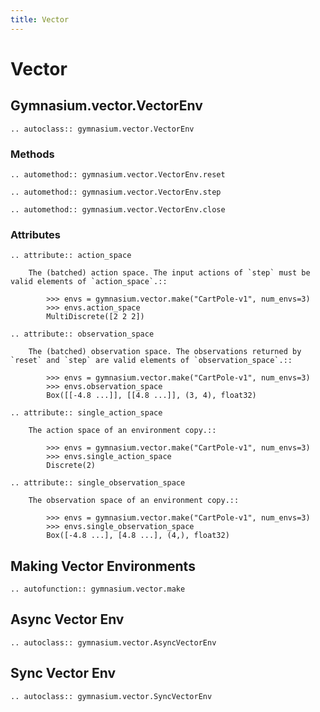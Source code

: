 ```yaml
---
title: Vector
---
```


# Vector

## Gymnasium.vector.VectorEnv

```{eval-rst}
.. autoclass:: gymnasium.vector.VectorEnv
```

### Methods

```{eval-rst}
.. automethod:: gymnasium.vector.VectorEnv.reset

.. automethod:: gymnasium.vector.VectorEnv.step

.. automethod:: gymnasium.vector.VectorEnv.close
```

### Attributes

```{eval-rst}
.. attribute:: action_space

    The (batched) action space. The input actions of `step` must be valid elements of `action_space`.::

        >>> envs = gymnasium.vector.make("CartPole-v1", num_envs=3)
        >>> envs.action_space
        MultiDiscrete([2 2 2])

.. attribute:: observation_space

    The (batched) observation space. The observations returned by `reset` and `step` are valid elements of `observation_space`.::

        >>> envs = gymnasium.vector.make("CartPole-v1", num_envs=3)
        >>> envs.observation_space
        Box([[-4.8 ...]], [[4.8 ...]], (3, 4), float32)

.. attribute:: single_action_space

    The action space of an environment copy.::

        >>> envs = gymnasium.vector.make("CartPole-v1", num_envs=3)
        >>> envs.single_action_space
        Discrete(2)

.. attribute:: single_observation_space

    The observation space of an environment copy.::

        >>> envs = gymnasium.vector.make("CartPole-v1", num_envs=3)
        >>> envs.single_observation_space
        Box([-4.8 ...], [4.8 ...], (4,), float32)
```

## Making Vector Environments

```{eval-rst}
.. autofunction:: gymnasium.vector.make
```

## Async Vector Env

```{eval-rst}
.. autoclass:: gymnasium.vector.AsyncVectorEnv
```

## Sync Vector Env

```{eval-rst}
.. autoclass:: gymnasium.vector.SyncVectorEnv
```
